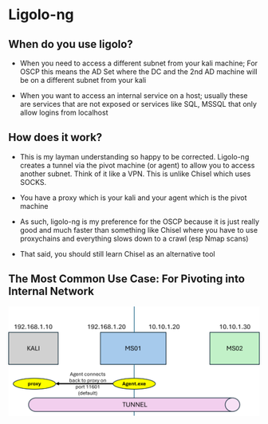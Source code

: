 # Ligolo-ng

## When do you use ligolo?

- When you need to access a different subnet from your kali machine; For OSCP this means the AD Set where the DC and the 2nd AD machine will be on a different subnet from your kali

- When you want to access an internal service on a host; usually these are services that are not exposed or services like SQL, MSSQL that only allow logins from localhost

## How does it work?

- This is my layman understanding so happy to be corrected. Ligolo-ng creates a tunnel via the pivot machine (or agent) to allow you to access another subnet. Think of it like a VPN. This is unlike Chisel which uses SOCKS.

- You have a proxy which is your kali and your agent which is the pivot machine

- As such, ligolo-ng is my preference for the OSCP because it is just really good and much faster than something like Chisel where you have to use proxychains and everything slows down to a crawl (esp Nmap scans)

- That said, you should still learn Chisel as an alternative tool

## The Most Common Use Case: For Pivoting into Internal Network

![alt text](/Assets/Basic_ligolo.png)

